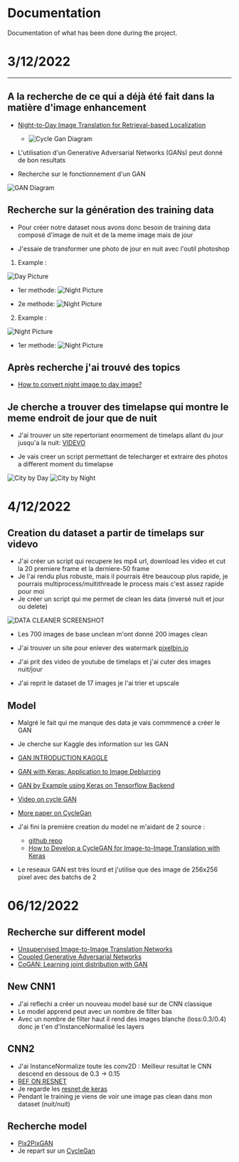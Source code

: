 # Documentation

Documentation of what has been done during the project.

# 3/12/2022
---
## A la recherche de ce qui a déjà été fait dans la matière d'image enhancement

- [Night-to-Day Image Translation for Retrieval-based Localization](https://people.ee.ethz.ch/~timofter/publications/Anoosheh-ICRA-2019.pdf)
    - ![Cycle Gan Diagram](/resources/assets/CycleGanDIagram2.png)

- L'utilisation d'un Generative Adversarial Networks (GANs) peut donné de bon resultats

- Recherche sur le fonctionnement d'un GAN

![GAN Diagram](/resources/assets/Example-of-the-Generative-Adversarial-Network-Model-Architecture.png)

## Recherche sur la génération des training data

- Pour créer notre dataset nous avons donc besoin de training data composé d'image de nuit et de la meme image mais de jour

- J'essaie de transformer une photo de jour en nuit avec l'outil photoshop

1. Example :

![Day Picture](/resources/assets/france.png)


- 1er methode:
![Night Picture](/resources/assets/francenight.png)

- 2e methode:
![Night Picture](/resources/assets/francenight2.png)

2. Example :

![Night Picture](/resources/assets/people.png)

- 1er methode:
![Night Picture](/resources/assets/peoplenight.png)

## Après recherche j'ai trouvé des topics

- [How to convert night image to day image?](https://datascience.stackexchange.com/questions/31430/how-to-convert-night-image-to-day-image)

## Je cherche a trouver des timelapse qui montre le meme endroit de jour que de nuit

- J'ai trouver un site repertoriant enormement de timelaps allant du jour jusqu'a la nuit: [VIDEVO](https://www.videvo.net/)

- Je vais creer un script permettant de telecharger et extraire des photos a different moment du timelapse

![City by Day](/resources/assets/0_day.jpeg)
![City by Night](/resources/assets/0_night.jpeg)

# 4/12/2022

## Creation du dataset a partir de timelaps sur videvo

- J'ai créer un script qui recupere les mp4 url, download les video et cut la 20 premiere frame et la derniere-50 frame
- Je l'ai rendu plus robuste, mais il pourrais être beaucoup plus rapide, je pourrais multiprocess/multithreade le process mais c'est assez rapide pour moi
- Je créer un script qui me permet de clean les data (inversé nuit et jour ou delete)

![DATA CLEANER SCREENSHOT](/resources/assets/cleandata.png)

- Les 700 images de base unclean m'ont donné 200 images clean
- J'ai trouver un site pour enlever des watermark [pixelbin.io](https://www.pixelbin.io/)

- J'ai prit des video de youtube de timelaps et j'ai cuter des images nuit/jour
- J'ai reprit le dataset de 17 images je l'ai trier et upscale

## Model

- Malgré le fait qui me manque des data je vais commmencé a créer le GAN

- Je cherche sur Kaggle des information sur les GAN

- [GAN INTRODUCTION KAGGLE](https://www.kaggle.com/code/jesucristo/gan-introduction)
- [GAN with Keras: Application to Image Deblurring](https://medium.com/sicara/keras-generative-adversarial-networks-image-deblurring-45e3ab6977b5)
- [GAN by Example using Keras on Tensorflow Backend](https://towardsdatascience.com/gan-by-example-using-keras-on-tensorflow-backend-1a6d515a60d0)
- [Video on cycle GAN](https://www.youtube.com/watch?v=42gSiS9y5Lo)
- [More paper on CycleGan](https://machinelearningmastery.com/how-to-develop-cyclegan-models-from-scratch-with-keras/)

- J'ai fini la première creation du model ne m'aidant de 2 source :
    - [github repo](https://github.com/eriklindernoren/Keras-GAN/tree/master/cyclegan)
    - [How to Develop a CycleGAN for Image-to-Image Translation with Keras](https://machinelearningmastery.com/cyclegan-tutorial-with-keras/)

- Le reseaux GAN est très lourd et j'utilise que des image de 256x256 pixel avec des batchs de 2

# 06/12/2022

## Recherche sur different model

- [Unsupervised Image-to-Image Translation Networks](https://arxiv.org/pdf/1703.00848.pdf)
- [Coupled Generative Adversarial Networks](https://arxiv.org/pdf/1606.07536.pdf)
- [CoGAN: Learning joint distribution with GAN](https://agustinus.kristia.de/techblog/2017/02/18/coupled_gan/)

## New CNN1

- J'ai reflechi a créer un nouveau model basé sur de CNN classique
- Le model apprend peut avec un nombre de filter bas
- Avec un nombre de filter haut il rend des images blanche (loss:0.3/0.4) donc je t'en d'InstanceNormalisé les layers

## CNN2

- J'ai InstanceNormalize toute les conv2D : Meilleur resultat le CNN descend en dessous de 0.3 -> 0.15
- [REF ON RESNET](https://arxiv.org/pdf/1512.03385.pdf)
- Je regarde les [resnet de keras](https://keras.io/api/applications/resnet/)
- Pendant le training je viens de voir une image pas clean dans mon dataset (nuit/nuit)

## Recherche model

- [Pix2PixGAN](https://machinelearningmastery.com/how-to-implement-pix2pix-gan-models-from-scratch-with-keras/)
- Je repart sur un [CycleGan](https://github.com/eriklindernoren/Keras-GAN/blob/master/cyclegan/cyclegan.py)